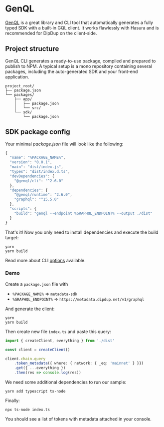 # GenQL

[GenQL](https://genql.vercel.app) is a great library and CLI tool that automatically generates a fully typed SDK with a built-in GQL client. It works flawlessly with Hasura and is recommended for DipDup on the client-side.

## Project structure

GenQL CLI generates a ready-to-use package, compiled and prepared to publish to NPM. A typical setup is a mono repository containing several packages, including the auto-generated SDK and your front-end application.

```text
project_root/
├── package.json
└── packages/
    ├── app/
    │   ├── package.json
    │   └── src/
    └── sdk/
        └── package.json
```

## SDK package config

Your minimal _package.json_ file will look like the following:

```typescript
{
  "name": "%PACKAGE_NAME%",
  "version": "0.0.1",
  "main": "dist/index.js",
  "types": "dist/index.d.ts",
  "devDependencies": {
    "@genql/cli": "^2.6.0"
  },
  "dependencies": {
    "@genql/runtime": "2.6.0",
    "graphql": "^15.5.0"
  },
  "scripts": {
    "build": "genql --endpoint %GRAPHQL_ENDPOINT% --output ./dist"
  }
}
```

That's it! Now you only need to install dependencies and execute the build target:

```shell
yarn
yarn build
```

Read more about CLI [options](https://genql.vercel.app/docs/cli/generate) available.

### Demo

Create a `package.json` file with

* `%PACKAGE_NAME%` => `metadata-sdk`
* `%GRAPHQL_ENDPOINT%` => `https://metadata.dipdup.net/v1/graphql`

And generate the client:

```shell
yarn
yarn build
```

Then create new file `index.ts` and paste this query:

```typescript
import { createClient, everything } from './dist'

const client = createClient()

client.chain.query
    .token_metadata({ where: { network: { _eq: 'mainnet' } }})
    .get({ ...everything })
    .then(res => console.log(res))
```

We need some additional dependencies to run our sample:

```shell
yarn add typescript ts-node
```

Finally:

```shell
npx ts-node index.ts
```

You should see a list of tokens with metadata attached in your console.
